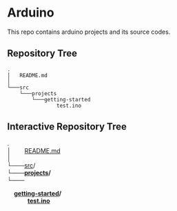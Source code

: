 # Arduino
This repo contains arduino projects and its source codes.
## Repository Tree
    .
    │   README.md
    │
    └───src
        └───projects
            └───getting-started
                    test.ino
## Interactive Repository Tree
   .  
    │&nbsp;&nbsp;&nbsp;&nbsp;&nbsp;&nbsp;&nbsp;&nbsp;[README.md](README.md)  
    │  
    └───[src](/src)/  
        └───**[projects](/src/projects)/**  
            └───<summary>&nbsp;&nbsp;&nbsp;&nbsp;**[getting-started](/src/projects/getting-started)/**</summary>
&nbsp;&nbsp;&nbsp;&nbsp;&nbsp;&nbsp;&nbsp;&nbsp;&nbsp;&nbsp;&nbsp;&nbsp;**[test.ino](/src/projects/getting-started/test.ino)**
</details>
                    



<!--.  
|   
|  
└─── **[src](/src)/**  
&nbsp;&nbsp;&nbsp;&nbsp;     └─── **[projects](/src/projects)/**<details>
    <summary>&nbsp;&nbsp;&nbsp;&nbsp;**[getting-started](/src/projects/getting-started)/**</summary>
&nbsp;&nbsp;&nbsp;&nbsp;&nbsp;&nbsp;&nbsp;&nbsp;&nbsp;&nbsp;&nbsp;&nbsp;**[test.ino](/src/projects/getting-started/test.ino)**
</details>-->
